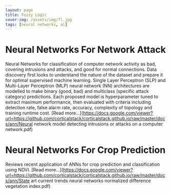 ```yaml
---
layout: page
title: Fuzzy Logic
cover-img: /assets/img/fl.jpg
tags: [neural networks, ai]
---
```

# Neural Networks For Network Attack
Neural Networks for classification of computer network activity as bad, covering intrusions and attacks, and good for 
normal connections. Data discovery first looks to understand the nature of the dataset and prepare it for optimal 
supervised machine learning. Single Layer Perceptron (SLP) and Multi-Layer Perceptron (MLP) neural network (NN) 
architectures are modelled to make binary (good, bad) and multiclass (specific attack category) predictions. 
Each proposed model is hyperparameter tuned to extract maximum performance, then evaluated with criteria including 
detection rate, false alarm rate, accuracy, complexity of topology and training runtime cost. [Read more...](https://docs.google.com/viewer?url=https://github.com/corticalstack/corticalstack.github.io/raw/master/docs/ann/Neural network model detecting intrusions or attacks on a computer network.pdf)

# Neural Networks For Crop Prediction
Reviews recent application of ANNs for crop prediction and classification using NDVI. [Read more...](https://docs.google.com/viewer?url=https://github.com/corticalstack/corticalstack.github.io/raw/master/docs/ann/State art current trends neural networks normalized difference vegetation index.pdf)